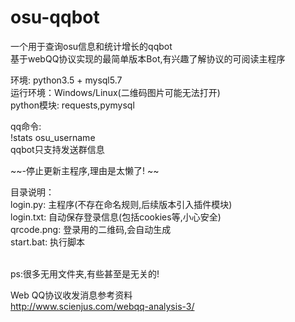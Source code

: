 # osu-qqbot 
一个用于查询osu信息和统计增长的qqbot</br>
基于webQQ协议实现的最简单版本Bot,有兴趣了解协议的可阅读主程序</br>


环境: python3.5 + mysql5.7</br>
运行环境：Windows/Linux(二维码图片可能无法打开)</br>
python模块: requests,pymysql</br>

qq命令:</br>
!stats osu_username</br>
qqbot只支持发送群信息</br>

~~-停止更新主程序,理由是太懒了! ~~

目录说明：</br>
login.py: 主程序(不存在命名规则,后续版本引入插件模块)</br>
login.txt: 自动保存登录信息(包括cookies等,小心安全)</br>
qrcode.png: 登录用的二维码,会自动生成</br>
start.bat: 执行脚本</br></br>

ps:很多无用文件夹,有些甚至是无关的!


Web QQ协议收发消息参考资料</br>
http://www.scienjus.com/webqq-analysis-3/
